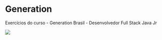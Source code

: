 # Generation
Exercícios do curso - Generation Brasil - Desenvolvedor Full Stack Java Jr

![](images/GenerationImagem.JPG)
